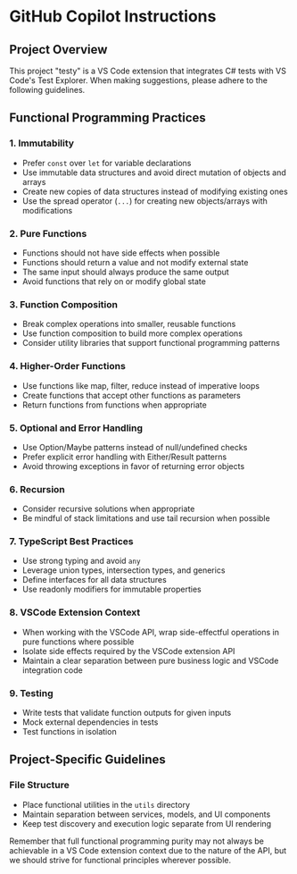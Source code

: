 # GitHub Copilot Instructions

## Project Overview
This project "testy" is a VS Code extension that integrates C# tests with VS Code's Test Explorer. When making suggestions, please adhere to the following guidelines.

## Functional Programming Practices

### 1. Immutability
- Prefer `const` over `let` for variable declarations
- Use immutable data structures and avoid direct mutation of objects and arrays
- Create new copies of data structures instead of modifying existing ones
- Use the spread operator (`...`) for creating new objects/arrays with modifications

### 2. Pure Functions
- Functions should not have side effects when possible
- Functions should return a value and not modify external state
- The same input should always produce the same output
- Avoid functions that rely on or modify global state

### 3. Function Composition
- Break complex operations into smaller, reusable functions
- Use function composition to build more complex operations
- Consider utility libraries that support functional programming patterns

### 4. Higher-Order Functions
- Use functions like map, filter, reduce instead of imperative loops
- Create functions that accept other functions as parameters
- Return functions from functions when appropriate

### 5. Optional and Error Handling
- Use Option/Maybe patterns instead of null/undefined checks
- Prefer explicit error handling with Either/Result patterns
- Avoid throwing exceptions in favor of returning error objects

### 6. Recursion
- Consider recursive solutions when appropriate
- Be mindful of stack limitations and use tail recursion when possible

### 7. TypeScript Best Practices
- Use strong typing and avoid `any`
- Leverage union types, intersection types, and generics
- Define interfaces for all data structures
- Use readonly modifiers for immutable properties

### 8. VSCode Extension Context
- When working with the VSCode API, wrap side-effectful operations in pure functions where possible
- Isolate side effects required by the VSCode extension API
- Maintain a clear separation between pure business logic and VSCode integration code

### 9. Testing
- Write tests that validate function outputs for given inputs
- Mock external dependencies in tests
- Test functions in isolation

## Project-Specific Guidelines

### File Structure
- Place functional utilities in the `utils` directory
- Maintain separation between services, models, and UI components
- Keep test discovery and execution logic separate from UI rendering

Remember that full functional programming purity may not always be achievable in a VS Code extension context due to the nature of the API, but we should strive for functional principles wherever possible.